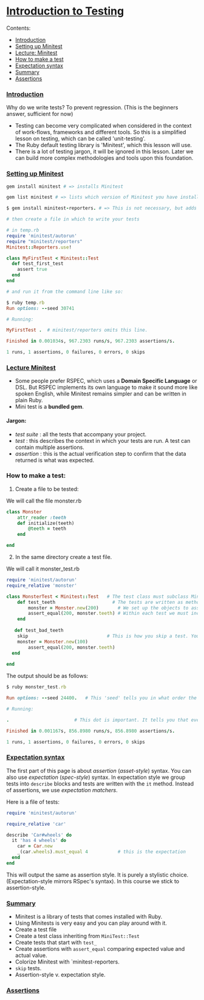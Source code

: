 # [Introduction to Testing](https://launchschool.com/lessons/dd2ae827/assignments)

Contents:

- [Introduction](#introduction)
- [Setting up Minitest](#setting-up-minitest)
- [Lecture: Minitest](#lecture-minitest)
- [How to make a test](#how-to-make-a-test)
- [Expectation syntax](#expectation-syntax)
- [Summary](#summary)
- [Assertions](#assertions)

### [Introduction](https://launchschool.com/lessons/dd2ae827/assignments/554f5ac5)

Why do we write tests? To prevent regression. (This is the beginners answer, sufficient for now)

- Testing can become very complicated when considered in the context of work-flows, frameworks and different tools. So this is a simplified lesson on testing, which can be called 'unit-testing'.
- The Ruby default testing library is 'Minitest', which this lesson will use.
- There is a lot of testing jargon, it will be ignored in this lesson. Later we can build more complex methodologies and tools upon this foundation.

### [Setting up Minitest](https://launchschool.com/lessons/dd2ae827/assignments/6bf3c66c)

```ruby
gem install minitest # => installs Minitest

gem list minitest # => lists which version of Minitest you have installed

$ gem install minitest-reporters. # => This is not necessary, but adds colour to make the outpout more readable.

# then create a file in which to write your tests

# in temp.rb
require 'minitest/autorun'
require "minitest/reporters"
Minitest::Reporters.use!

class MyFirstTest < Minitest::Test
  def test_first_test
    assert true
  end
end

# and run it from the command line like so:

$ ruby temp.rb
Run options: --seed 30741

# Running:

MyFirstTest .  # minitest/reporters omits this line.

Finished in 0.001034s, 967.2303 runs/s, 967.2303 assertions/s.

1 runs, 1 assertions, 0 failures, 0 errors, 0 skips


```

### [Lecture Minitest](https://launchschool.com/lessons/dd2ae827/assignments/3a8a5aa5)

- Some people prefer RSPEC, which uses a **Domain Specific Language** or DSL. But RSPEC implements its own language to make it sound more like spoken English, while Minitest remains simpler and can be written in plain Ruby.
- Mini test is a **bundled gem**.

#### Jargon:
- *test suite* : all the tests that accompany your project.
- *test* : this describes the context in which your tests are run. A test can contain multiple assertions.
- *assertion* : this is the actual verification step to confirm that the data returned is what was expected.

### How to make a test:

1. Create a file to be tested:

We will call the file monster.rb

```ruby
class Monster
	attr_reader :teeth
	def initialize(teeth)
		@teeth = teeth
	end

end

```
2. In the same directory create  a test file.

We will call it monster_test.rb

```ruby
require 'minitest/autorun'
require_relative 'monster'

class MonsterTest < Minitest::Test   # The test class must subclass Minitest::Test, to inherit the methods needed.
	def test_teeth                     # The tests are written as methods beginnning with 'test_' (by convention)
		monster = Monster.new(200)       # We set up the objects to assert against.
		assert_equal(200, monster.teeth) # Within each test we must include at least one assertion.
	end
  
   def test_bad_teeth
    skip                             # This is how you skip a test. You can also pass it a string argument to be displayed.
    monster = Monster.new(100)       
		assert_equal(200, monster.teeth)
  end
  
end
```
The output should be as follows:
```ruby
$ ruby monster_test.rb

Run options: --seed 24400.   # This 'seed' tells you in what order the tests were run.

# Running:

.                        # This dot is important. It tells you that everything ran without a problem. Here will be an 'S' if you skip a test and an 'F' if you fail one.

Finished in 0.001167s, 856.8980 runs/s, 856.8980 assertions/s.

1 runs, 1 assertions, 0 failures, 0 errors, 0 skips
```
### [Expectation syntax](https://launchschool.com/lessons/dd2ae827/assignments/3a8a5aa5)

The first part of this page is about *assertion* (*asset-style*) syntax. You can also use *expectation* (*spec-style*) syntax. In expectation style we group tests into `describe` blocks and tests are written with the `it` method. Instead of assertions, we use *expectation matchers*.

Here is a file of tests:

```ruby
require 'minitest/autorun'

require_relative 'car'

describe 'Car#wheels' do
  it 'has 4 wheels' do
    car = Car.new
    _(car.wheels).must_equal 4           # this is the expectation
  end
end
```
This will output the same as assertion style. It is purely a stylistic choice. (Expectation-style mirrors RSpec's syntax). In this course we stick to assertion-style.

### [Summary](https://launchschool.com/lessons/dd2ae827/assignments/3a8a5aa5)

- Minitest is a library of tests that comes installed with Ruby.
- Using Minitests is very easy and you can play around with it.
- Create a test file
- Create a test class inheriting from `MiniTest::Test`
- Create tests that start with `test_`
- Create assertions with `assert_equal` comparing expected value and actual value.
- Colorize Minitest with `minitest-reporters.
- `skip` tests.
- Assertion-style v. expectation style.

### [Assertions](https://launchschool.com/lessons/dd2ae827/assignments/fe2ff54a)

